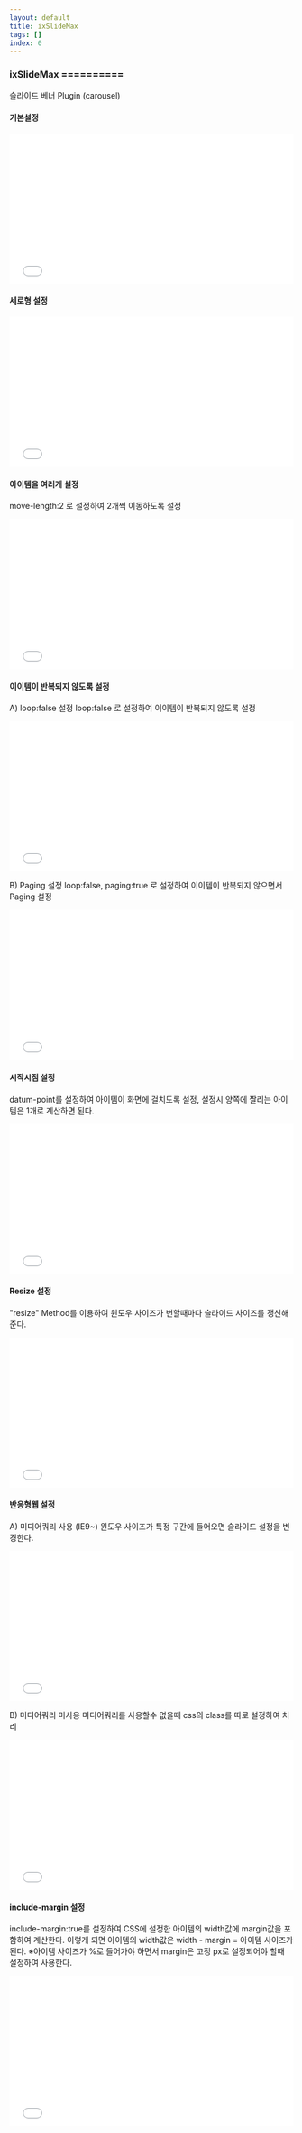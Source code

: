 ```yaml
---
layout: default
title: ixSlideMax
tags: []
index: 0
---
```


### ixSlideMax ==========

슬라이드 베너 Plugin (carousel)

#### 기본설정
<iframe allowfullscreen="true" allowtransparency="true" frameborder="no" height="266" scrolling="no" src="//codepen.io/blaxk/embed/qbyegx/?height=266&amp;theme-id=22040&amp;default-tab=result" style="width: 100%;"></iframe>

#### 세로형 설정
<iframe allowfullscreen="true" allowtransparency="true" frameborder="no" height="266" scrolling="no" src="//codepen.io/blaxk/embed/vLaoov/?height=266&amp;theme-id=22040&amp;default-tab=result" style="width: 100%;"></iframe>

#### 아이템을 여러개 설정
move-length:2 로 설정하여 2개씩 이동하도록 설정
<iframe allowfullscreen="true" allowtransparency="true" frameborder="no" height="266" scrolling="no" src="//codepen.io/blaxk/embed/vLzBOb/?height=266&amp;theme-id=22040&amp;default-tab=result" style="width: 100%;"></iframe>

#### 이이템이 반복되지 않도록 설정
A) loop:false 설정
loop:false 로 설정하여 이이템이 반복되지 않도록 설정
<iframe allowfullscreen="true" allowtransparency="true" frameborder="no" height="266" scrolling="no" src="//codepen.io/blaxk/embed/jWjWrO/?height=266&amp;theme-id=22040&amp;default-tab=result" style="width: 100%;"></iframe>

B) Paging 설정
loop:false, paging:true 로 설정하여 이이템이 반복되지 않으면서 Paging 설정
<iframe allowfullscreen="true" allowtransparency="true" frameborder="no" height="266" scrolling="no" src="//codepen.io/blaxk/embed/yedeVY/?height=266&amp;theme-id=22040&amp;default-tab=result" style="width: 100%;"></iframe>

#### 시작시점 설정
datum-point를 설정하여 아이템이 화면에 걸치도록 설정, 설정시 양쪽에 짤리는 아이템은 1개로 계산하면 된다.
<iframe allowfullscreen="true" allowtransparency="true" frameborder="no" height="266" scrolling="no" src="//codepen.io/blaxk/embed/Wrgexw/?height=266&amp;theme-id=22040&amp;default-tab=result" style="width: 100%;"></iframe>

#### Resize 설정
"resize" Method를 이용하여 윈도우 사이즈가 변할때마다 슬라이드 사이즈를 갱신해 준다.
<iframe allowfullscreen="true" allowtransparency="true" frameborder="no" height="266" scrolling="no" src="//codepen.io/blaxk/embed/EPrYOZ/?height=266&amp;theme-id=22040&amp;default-tab=result" style="width: 100%;"></iframe>

#### 반응형웹 설정
A) 미디어쿼리 사용 (IE9~)
윈도우 사이즈가 특정 구간에 들어오면 슬라이드 설정을 변경한다.
<iframe allowfullscreen="true" allowtransparency="true" frameborder="no" height="266" scrolling="no" src="//codepen.io/blaxk/embed/MKLgLK/?height=266&amp;theme-id=22040&amp;default-tab=result" style="width: 100%;"></iframe>

B) 미디어쿼리 미사용
미디어쿼리를 사용할수 없을때 css의 class를 따로 설정하여 처리
<iframe allowfullscreen="true" allowtransparency="true" frameborder="no" height="266" scrolling="no" src="//codepen.io/blaxk/embed/yeZwrb/?height=266&amp;theme-id=22040&amp;default-tab=result" style="width: 100%;"></iframe>

#### include-margin 설정
include-margin:true를 설정하여 CSS에 설정한 아이템의 width값에 margin값을 포함하여 계산한다.
이렇게 되면 아이템의 width값은 width - margin = 아이템 사이즈가 된다.
※아이템 사이즈가 %로 들어가야 하면서 margin은 고정 px로 설정되어야 할때 설정하여 사용한다.
<iframe allowfullscreen="true" allowtransparency="true" frameborder="no" height="266" scrolling="no" src="//codepen.io/blaxk/embed/BRXjmd/?height=266&amp;theme-id=22040&amp;default-tab=result" style="width: 100%;"></iframe>
